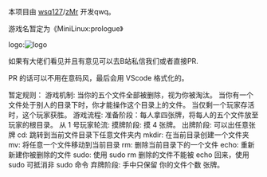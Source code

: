 本项目由 [wsq127](https://blog.wsq127.top)/[zMr](https://blog.517group.cn) 开发qwq。

游戏名暂定为《MiniLinux:prologue》

logo:![logo](https://github.com/user-attachments/assets/88bc267e-4e4b-4121-b82c-5a342afedda6)

如果有大佬们看见并且有意见可以去B站私信我们或者直接PR.

PR 的话可以不用在意码风，最后会用 VScode 格式化的。

暂定规则：
    游戏机制: 
        当你的五个文件全部被删除，视为你被淘汰。
        当你有一个文件处于别人的目录下时，你才能操作这个目录上的文件。
        当仅剩一个玩家存活时，这个玩家获胜。
    游戏流程: 
        准备阶段：每人拿四张牌，将每人的五个文件放至玩家的根目录。
        从 1 号玩家轮流: 
            摸牌阶段: 摸 4 张牌。
            出牌阶段: 可以出任意张牌
                cd: 跳转到当前文件目录下任意文件夹内
                mkdir: 在当前目录创建一个文件夹
                mv: 将任意一个文件移动到当前目录
                rm: 删除当前目录下的一个文件
                echo: 重新新建你被删除的文件
                sudo: 使用 sudo rm 删除的文件不能被 echo 回来，使用 sudo 可抵消非 sudo 命令
            弃牌阶段: 手中只保留 你的文件个数 张牌。
